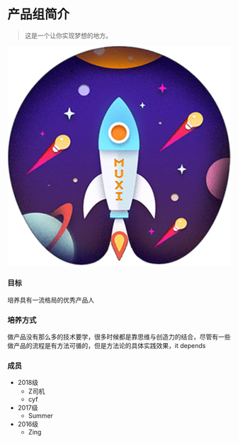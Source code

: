 # 产品组简介

> 这是一个让你实现梦想的地方。

![An image](./hero.png)



### 目标

培养具有一流格局的优秀产品人

### 培养方式

做产品没有那么多的技术要学，很多时候都是靠思维与创造力的结合，尽管有一些做产品的流程是有方法可循的，但是方法论的具体实践效果，it depends

### 成员

- 2018级
  - Z司机
  - cyf
- 2017级
  - Summer
- 2016级
  - Zing



